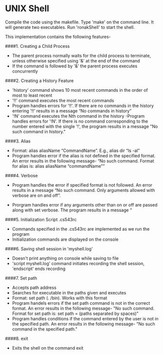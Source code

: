 # UNIX Shell

Compile the code using the makefile. Type 'make' on the command line. It will generate two executables. Run 'ronakShell' to start the shell.

This implementation contains the following features-

####1. Creating a Child Process 
* The parent process normally waits for the child process to terminate, unless otherwise specified using '&' at the end of the command 
* If the command is followed by '&' the parent process executes concurrently
	
####2. Creating a History Feature
* 'history' command shows 10 most recent commands in the order of most to least recent
* '!!' command executes the most recent commands
* Program handles errors for '!!'. If there are no commands in the history entering '!!' results in a message “No
 commands in history”
* '!N' command executes the Nth command in the history 
-Program handles errors for '!N'. If there is no command corresponding to the number
 entered with the single '!', the program results in a message "No such command in
 history."

####3. Alias
* Format: alias aliasName “CommandName”. E.g., alias dir “ls -al”
* Program handles error if the alias is not defined in the specified format. An error results in the following message- 
“No such command. Format for alias is: alias aliasName “commandName””

####4. Verbose
* Program handles the error if specified format is not followed. An error results in a message “No such command. Only arguments allowed with verbose are on and off”.

* Prorgram handles error if any arguments other than on or off are passed along with set verbose. The program results in a message “

####5. Initialization Script .cs543rc
* Commands specified in the .cs543rc are implemented as we run the program
* Initialization commands are displayed on the console

####6. Saving shell session in 'myshell.log'
* Doesn't print anything on console while saving to file
* 'script myshell.log' command initiates recording the shell session, 'endscript' ends recording

####7. Set path
* Accepts path address
* Searches for executable in the paths given and executes
* Format: set path (. /bin). Works with this format
* Program handels errors if the set path command is not in the correct format. An error results in the following message- "No such command. Format for set path is: set path = (paths separated by spaces)"
* Program handles conditions if the command entered by the user is not in the specified path. An error results in the following message- "No such command in the specified path."

####8. exit
* Exits the shell on the command exit
